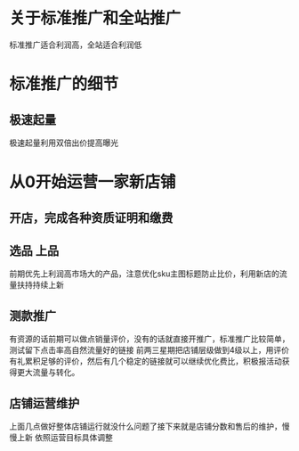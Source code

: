 # 关于标准推广和全站推广
标准推广适合利润高，全站适合利润低
# 标准推广的细节
## 极速起量
极速起量利用双倍出价提高曝光
# 从0开始运营一家新店铺
## 开店，完成各种资质证明和缴费
## 选品 上品
前期优先上利润高市场大的产品，注意优化sku主图标题防止比价，利用新店的流量扶持持续上新
## 测款推广
有资源的话前期可以做点销量评价，没有的话就直接开推广，标准推广比较简单，测试留下点击率高自然流量好的链接
前两三星期把店铺层级做到4级以上，用评价有礼累积足够的评价，然后有几个稳定的链接就可以继续优化费比，积极报活动获得更大流量与转化。
## 店铺运营维护
上面几点做好整体店铺运行就没什么问题了接下来就是店铺分数和售后的维护，慢慢上新 依照运营目标具体调整


